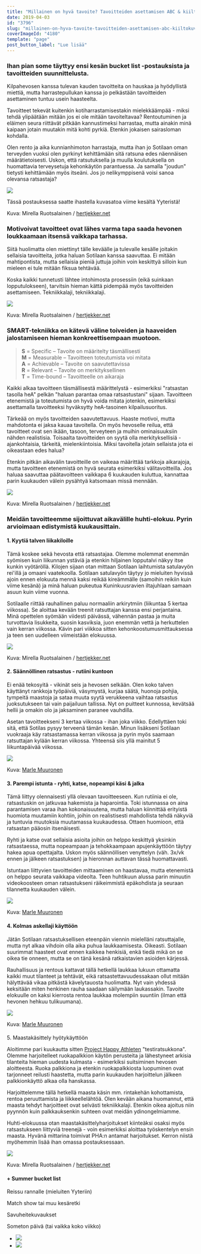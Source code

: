 ```yaml
---
title: "Millainen on hyvä tavoite? Tavoitteiden asettamisen ABC & kiiltokuvaharrastajan haaveet kevät-kesä 2019"
date: 2019-04-03
id: "3796"
slug: "millainen-on-hyva-tavoite-tavoitteiden-asettamisen-abc-kiiltokuvaharrastajan-haaveet-kevat-kesa-2019"
coverImageId: "4180"
template: "page"
post_button_label: "Lue lisää"
---
```


### Ihan pian some täyttyy ensi kesän bucket list -postauksista ja tavoitteiden suunnittelusta.

Kilpahevosen kanssa tulevan kauden tavoitteita on hauskaa ja hyödyllistä miettiä, mutta harrastepullukan kanssa jo pelkästään tavoitteiden asettaminen tuntuu usein haasteelta.

Tavoitteet tekevät kuitenkin kotiharrastamisestakin mielekkäämpää - miksi tehdä ylipäätään mitään jos ei ole mitään tavoiteltavaa? Rentoutuminen ja eläimen seura riittävät pitkään kannustimeksi harrastaa, mutta ainakin minä kaipaan jotain muutakin mitä kohti pyrkiä. Etenkin jokaisen sairasloman kohdalla.

Olen rento ja aika kunnianhimoton harrastaja, mutta ihan jo Sotilaan oman terveyden vuoksi olen pyrkinyt kehittämään sitä ratsuna edes näennäisen määrätietoisesti. Uskon, että ratsutuksella ja muulla koulutuksella on huomattavia terveysetuja kehonkäytön parantuessa. Ja samalla "joudun" tietysti kehittämään myös itseäni. Jos jo nelikymppisenä voisi sanoa olevansa ratsastaja?

![](/images/augustina-pomelina-ja-unknown-soldier-15-Edit-2-1000x667.jpg)

Tässä postauksessa saatte ihastella kuvasatoa viime kesältä Yyteristä!

Kuva: Mirella Ruotsalainen / [hertjekker.net](http://www.hertjekker.net)

### Motivoivat tavoitteet ovat lähes varma tapa saada hevonen loukkaamaan itsensä vaikkapa tarhassa.

Siitä huolimatta olen miettinyt tälle keväälle ja tulevalle kesälle joitakin sellaisia tavoitteita, jotka haluan Sotilaan kanssa saavuttaa. Ei mitään mahtipontista, mutta sellaisia pieniä juttuja joihin voin keskittyä silloin kun mieleen ei tule mitään fiksua tehtävää.

Koska kaikki tunnetusti lähtee intohimosta prosessiin (eikä suinkaan lopputulokseen), tarvitsin hieman kättä pidempää myös tavoitteiden asettamiseen. Tekniikkalaji, tekniikkalaji.

![](/images/unknown-soldier-100-Edit-1000x667.jpg)

Kuva: Mirella Ruotsalainen / [hertjekker.net](http://www.hertjekker.net)

### SMART-tekniikka on kätevä väline toiveiden ja haaveiden jalostamiseen hieman konkreettisempaan muotoon.

> **S** = Specific – Tavoite on määritelty täsmällisesti  
> **M** = Measurable – Tavoitteen toteutumista voi mitata  
> **A** = Achievable – Tavoite on saavutettavissa  
> **R** = Relevant – Tavoite on merkityksellinen  
> **T** \= Time-bound – Tavoitteelle on aikaraja

Kaikki alkaa tavoitteen täsmällisestä määrittelystä - esimerkiksi "ratsastan tasolla heA" pelkän "haluan parantaa omaa ratsastustani" sijaan. Tavoitteen etenemistä ja toteutumista on hyvä voida mitata jotenkin, esimerkiksi asettamalla tavoitteeksi hyväksytty heA-tasoinen kilpailusuoritus.

Tärkeää on myös tavoitteiden saavutettavuus. Haaste motivoi, mutta mahdotonta ei jaksa kauaa tavoitella. On myös hevoselle reilua, että tavoitteet ovat sen ikään, tasoon, terveyteen ja muihin ominaisuuksiin nähden realistisia. Toisaalta tavoitteiden on syytä olla merkityksellisiä - ajankohtaisia, tärkeitä, mielenkiintoisia. Miksi tavoitella jotain sellaista jota ei oikeastaan edes halua?

Etenkin pitkän aikavälin tavoitteille on vaikeaa määrittää tarkkoja aikarajoja, mutta tavoitteen etenemistä on hyvä seurata esimerkiksi välitavoitteilla. Jos haluaa saavuttaa päätavoitteen vaikkapa 6 kuukauden kuluttua, kannattaa parin kuukauden välein pysähtyä katsomaan missä mennään.

![](/images/unknown-soldier-241-1000x667.jpg)

Kuva: Mirella Ruotsalainen / [hertjekker.net](http://www.hertjekker.net)

### Meidän tavoitteemme sijoittuvat aikavälille huhti-elokuu. Pyrin arvioimaan edistymistä kuukausittain.

#### 1\. Kyytiä talven liikakiloille

Tämä koskee sekä hevosta että ratsastajaa. Olemme molemmat enemmän syömisen kuin liikunnan ystäviä ja etenkin hiljainen lopputalvi näkyy itse kunkin vyötäröllä. Kilojen sijaan otan mittaan Sotilaan laihtumista satulavyön rei'illä ja omaani vaatekoolla. Sotilaan satulavyön täytyy jo mieluiten hyvissä ajoin ennen elokuuta mennä kaksi reikää kireämmälle (samoihin reikiin kuin viime kesänä) ja minä haluan pukeutua Kuninkuusravien iltajuhlaan samaan asuun kuin viime vuonna.

Sotilaalle riittää rauhallinen paluu normaaliin arkirytmiin (liikuntaa 5 kertaa viikossa). Se aloittaa kevään treenit ratsuttajan kanssa ensi perjantaina. Minä opettelen syömään viidesti päivässä, vähennän pastaa ja muita turvottavia lisukkeita, suosin kasviksia, juon enemmän vettä ja herkuttelen vain kerran viikossa. Kävin pari viikkoa sitten kehonkoostumusmittauksessa ja teen sen uudelleen viimeistään elokuussa.

![](/images/unknown-soldier-87-Edit-1000x667.jpg)

Kuva: Mirella Ruotsalainen / [hertjekker.net](http://www.hertjekker.net)

#### 2\. Säännöllinen ratsastus - rutiini kuntoon

Ei enää tekosyitä - vikinät seis ja hevosen selkään. Olen koko talven käyttänyt rankkoja työpäiviä, väsymystä, kurjaa säätä, huonoja pohjia, tympeitä maastoja ja sataa muuta syytä verukkeena vaihtaa ratsastus juoksutukseen tai vain paijailuun tallissa. Nyt on puitteet kunnossa, kevätsää hellii ja omakin olo ja jaksaminen paranee vauhdilla.

Asetan tavoitteekseni 3 kertaa viikossa - ihan joka viikko. Edellyttäen toki sitä, että Sotilas pysyy terveenä tämän kesän. Minun lisäkseni Sotilaan vuokraaja käy ratsastamassa kerran viikossa ja pyrin myös saamaan ratsuttajan kylään kerran viikossa. Yhteensä siis yllä mainitut 5 liikuntapäivää viikossa.

![](/images/yyteri-uudet-4-1000x665.jpg)

Kuva: [Marle Muuronen](https://marlemuuronen.kuvat.fi)

#### 3\. Parempi istunta - ryhti, katse, nopeampi käsi & jalka

Tämä liittyy olennaisesti yllä olevaan tavoitteeseen. Kun rutiinia ei ole, ratsastuskin on jatkuvaa hakemista ja haparointia. Toki istunnassa on aina parantamisen varaa ihan kokonaisuutena, mutta haluan kiinnittää erityistä huomiota muutamiin kohtiin, joihin on realistisesti mahdollista tehdä näkyviä ja tuntuvia muutoksia muutamassa kuukaudessa. Ottaen huomioon, että ratsastan pääosin itsenäisesti.

Ryhti ja katse ovat sellaisia asioita joihin on helppo keskittyä yksinkin ratsastaessa, mutta nopeampaan ja tehokkaampaan apujenkäyttöön täytyy hakea apua opettajalta. Uskon myös säännöllisen venyttelyn (väh. 3x/vk ennen ja jälkeen ratsastuksen) ja hieronnan auttavan tässä huomattavasti.

Istuntaan liittyvien tavoitteiden mittaaminen on haastavaa, mutta etenemistä on helppo seurata vaikkapa videolta. Teen huhtikuun alussa parin minuutin videokoosteen oman ratsastukseni räikeimmistä epäkohdista ja seuraan tilannetta kuukauden välein.

![](/images/yyteri-uudet-6-1000x665.jpg)

Kuva: [Marle Muuronen﻿](https://marlemuuronen.kuvat.fi)

#### 4\. Kolmas askellaji käyttöön

Jätän Sotilaan ratsastuksellisen eteenpäin viennin mielelläni ratsuttajalle, mutta nyt alkaa vihdoin olla aika puhua laukkaamisesta. Oikeasti. Sotilaan suurimmat haasteet ovat ennen kaikkea henkisiä, enkä tiedä mikä on se oikea tie onneen, mutta se on tänä kesänä ratkaistavien asioiden kärjessä.

Rauhallisuus ja rentous kattavat tällä hetkellä laukkaa lukuun ottamatta kaikki muut tilanteet ja tehtävät, eikä ratsastettavuudessakaan ollut mitään hälyttävää vikaa pitkästä kävelytauosta huolimatta. Nyt vain yhdessä keksitään miten henkinen rauha saadaan säilymään laukassakin. Tavoite elokuulle on kaksi kierrosta rentoa laukkaa molempiin suuntiin (ilman että hevonen hehkuu tulikuumana).

![](/images/yyteri-10-1000x665.jpg)

Kuva: [Marle Muuronen﻿](https://marlemuuronen.kuvat.fi)

####

5\. Maastakäsittely hyötykäyttöön

Aloitimme pari kuukautta sitten [Project Happy Athleten](https://projecthappyathlete.com) "testiratsukkona". Olemme harjoitelleet ruokapalkkion käytön perusteita ja lähestyneet arkisia tilanteita hieman uudesta kulmasta - esimerkiksi suitsiminen hevosen aloitteesta. Ruoka palkkiona ja etenkin ruokapalkkiosta luopuminen ovat tarjonneet reilusti haastetta, mutta parin kuukauden harjoittelun jälkeen palkkionkäyttö alkaa olla hanskassa.

Harjoittelemme tällä hetkellä maasta käsin mm. rintakehän kohottamista, rentoa peruuttamista ja liikkeellelähtöä. Olen kevään aikana huomannut, että maasta tehdyt harjoitteet ovat selvästi tekniikkalaji. Etenkin oikea ajoitus niin pyynnön kuin palkkauksenkin suhteen ovat meidän ydinongelmiamme.

Huhti-elokuussa otan maastakäsittelyharjoitukset kiinteäksi osaksi myös ratsastukseen liittyviä treenejä - voin esimerkiksi aloittaa työskentelyn ensin maasta. Hyvänä mittarina toimivat PHA:n antamat harjoitukset. Kerron niistä myöhemmin lisää ihan omassa postauksessaan.

![](/images/unknown-soldier-304-3-1000x667.jpg)

Kuva: Mirella Ruotsalainen / [hertjekker.net](http://www.hertjekker.net)

#### \+ Summer bucket list

Reissu rannalle (mieluiten Yyteriin)

Match show tai muu kesäretki

Savuheitekuvaukset

Someton päivä (tai vaikka koko viikko)

- ![](/images/unknown-soldier-60-Edit-667x1000.jpg)
- ![](/images/unknown-soldier-54-Edit-667x1000.jpg)
